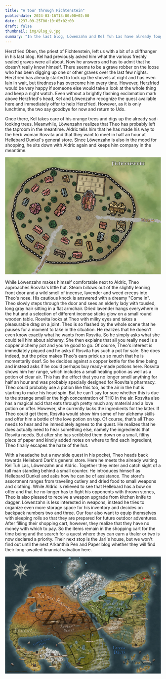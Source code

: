 ```yaml
---
title: "A tour through Fichtenstein"
publishdate: 2024-03-16T13:00:00+02:00
date: 1237-09-25T00:10:05+02:00
draft: false
thumbnail: img/Blog_8.jpg
summary: "In the last blog, Löwenzahn and Kel Tuh Las have already fought off their serious hangovers, a result of their little feast in Fichtenstein. In this blog, Theo returns to the game as well and visits the herb woman Rosvita. Kel can also finally take care of his orange trees. Find out whether he is successful and what new equipment Theo finds at Rosvita's here:"
---
```


Herzfried Oben, the priest of Fichtenstein, left us with a bit of a cliffhanger in his last blog. Kel had previously asked him what the various freshly sealed graves were all about. Now he answers and has to admit that he doesn't really know himself. There seems to be a grave robber on the loose who has been digging up one or other graves over the last few nights. Herzfried has already started to lock up the shovels at night and has even lain in wait, but tiredness has overcome him every time. However, Herzfried would be very happy if someone else would take a look at the whole thing and keep a night watch. Even without a brightly flashing exclamation mark above Herzfried's head, Kel and Löwenzahn recognize the quest available here and immediately offer to help Herzfried. However, as it is only lunchtime, the two say goodbye for now and return to Udo.

Once there, Kel takes care of his orange trees and digs up the already sad-looking trees. Meanwhile, Löwenzahn realizes that Theo has probably left the taproom in the meantime. Aldric tells him that he has made his way to the herb woman Rosvita and that they want to meet in half an hour at Hellebard Dunkel's general store. Since Löwenzahn is also in the mood for shopping, he sits down with Aldric again and keeps him company in the meantime.

<div class="img-max center">
  <img class="img-fluid rounded"  title="Map Fichtenstein" alt="Map Fichtenstein." src="./img/fichtenstein.jpg" />
</div>

While Löwenzahn makes himself comfortable next to Aldric, Theo approaches Rosvita's little hut. Steam billows out of the slightly leaning front door and a wild smell of incense, lavender and weed creeps into Theo's nose. His cautious knock is answered with a dreamy "Come in". Theo slowly steps through the door and sees an elderly lady with tousled, long gray hair sitting in a flat armchair. Dried lavender hangs everywhere in the hut and a selection of different incense sticks glow on a small round wooden table. Rosvita looks at Theo with milky eyes and takes a pleasurable drag on a joint. Theo is so flashed by the whole scene that he pauses for a moment to take in the situation. He realizes that he doesn't even know exactly what he wants from Rosvita. So he simply asks what she could tell him about alchemy. She then explains that all you really need is a copper alchemy pot and you're good to go. Of course, Theo's interest is immediately piqued and he asks if Rosvita has such a pot for sale. She does indeed, but the price makes Theo's ears prick up so much that he is momentarily deaf. So he decides against a copper kettle for the time being and instead asks if he could perhaps buy ready-made potions here. Rosvita shows him her range, which includes a small healing potion as well as a potion of clear air. This has the effect that you no longer smell anything for half an hour and was probably specially designed for Rosvita's pharmacy. Theo could probably use a potion like this too, as the air in the hut is starting to make his head spin. But he can't say for sure whether this is due to the strange smell or the high concentration of THC in the air. Rosvita also has a magical acid that eats through pretty much any material and a love potion on offer. However, she currently lacks the ingredients for the latter. If Theo could get them, Rosvita would show him some of her alchemy skills and offer him a bottle of the love potion on top. Of course, that's all Theo needs to hear and he immediately agrees to the quest. He realizes that he does actually need to hear something else, namely the ingredients that Rosvita needs. But after she has scribbled them down on a small, filthy piece of paper and kindly added notes on where to find each ingredient, Theo finally escapes the haze of the hut.

With a headache but a new side quest in his pocket, Theo heads back towards Hellebard Dark's general store. Here he meets the already waiting Kel Tuh Las, Löwenzahn and Aldric. Together they enter and catch sight of a tall man standing behind a small counter. He introduces himself as Hellebard Dunkel and asks how he can be of assistance. The store's assortment ranges from traveling cutlery and dried food to small weapons and clothing. While Aldric is relieved to see that Hellebard has a bow on offer and that he no longer has to fight his opponents with thrown stones, Theo is also pleased to receive a weapon upgrade from kitchen knife to dagger. Löwenzahn is less interested in weapons, instead he tries to organize even more storage space for his inventory and decides on backpack numbers two and three. Our four also want to equip themselves with sleeping rolls so that they are prepared for future outdoor adventures. After filling their shopping cart, however, they realize that they have no money with which to pay. So the items remain in the shopping cart for the time being and the search for a quest where they can earn a thaler or two is now declared a priority. Their next stop is the Jarl's house, but we won't find out until the next Arkanthia Pen and Paper blog whether they will find their long-awaited financial salvation here.

<div class="center">
  <img class="img-fluid" title="Worldmap Arkanthia" alt="Worldmap Arkanthia." src="./img/Arkanthia_Full_Map_Fichtenstein.jpg" />
</div>
